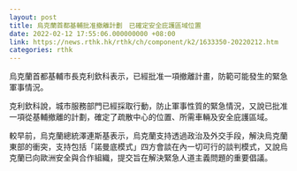 ```yaml
---
layout: post
title: 烏克蘭首都基輔批准撤離計劃　已確定安全庇護區域位置
date: 2022-02-12 17:55:06.000000000 +08:00
link: https://news.rthk.hk/rthk/ch/component/k2/1633350-20220212.htm
categories: rthk
---
```


烏克蘭首都基輔市長克利欽科表示，已經批准一項撤離計畫，防範可能發生的緊急軍事情況。

克利欽科說，城市服務部門已經採取行動，防止軍事性質的緊急情況，又說已批准一項從基輔撤離的計劃，確定了疏散中心的位置、所需車輛及安全庇護區域。

較早前，烏克蘭總統澤連斯基表示，烏克蘭支持透過政治及外交手段，解決烏克蘭東部的衝突，支持包括「諾曼底模式」四方會談在內一切可行的談判模式，又說烏克蘭已向歐洲安全與合作組織，提交旨在解決緊急人道主義問題的重要倡議。

